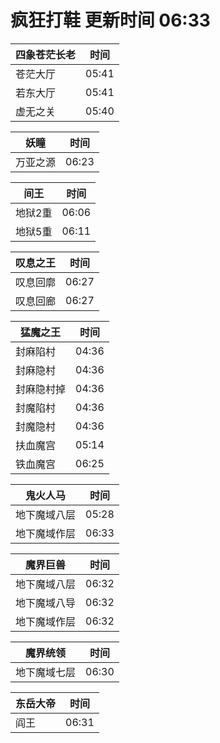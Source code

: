 # 疯狂打鞋 更新时间 06:33

| 四象苍茫长老   | 时间    |
|--------|-------|
| 苍茫大厅 | 05:41 |
| 若东大厅 | 05:41 |
| 虚无之关 | 05:40 |

| 妖瞳   | 时间    |
|--------|-------|
| 万亚之源 | 06:23 |

| 间王   | 时间    |
|--------|-------|
| 地狱2重 | 06:06 |
| 地狱5重 | 06:11 |

| 叹息之王   | 时间    |
|--------|-------|
| 叹息回廓 | 06:27 |
| 叹息回廊 | 06:27 |

| 猛魔之王   | 时间    |
|--------|-------|
| 封麻陷村 | 04:36 |
| 封麻隐村 | 04:36 |
| 封麻隐村掉 | 04:36 |
| 封魔陷村 | 04:36 |
| 封魔隐村 | 04:36 |
| 扶血魔宫 | 05:14 |
| 铁血魔宫 | 06:25 |

| 鬼火人马   | 时间    |
|--------|-------|
| 地下魔域八层 | 05:28 |
| 地下魔域作层 | 06:33 |

| 魔界巨兽   | 时间    |
|--------|-------|
| 地下魔域八层 | 06:32 |
| 地下魔域八导 | 06:32 |
| 地下魔域作层 | 06:32 |

| 魔界统领   | 时间    |
|--------|-------|
| 地下魔域七层 | 06:30 |

| 东岳大帝   | 时间    |
|--------|-------|
| 阎王 | 06:31 |